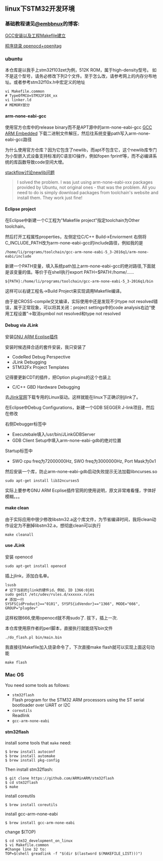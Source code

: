 ## linux下STM32开发环境
### 基础教程请见[@embbnux](https://github.com/embbnux/)的博客:

[GCC安装以及工程Makefile建立](http://www.embbnux.com/2014/02/01/linux_stm32_gcc_makefile/)

[程序烧录 openocd+openjtag](
http://www.embbnux.com/2014/02/01/linux_stm32_use_openocd_openjtag/)

### ubuntu

本仓库是以我手上stm32f103zet为例，512K ROM，属于high-density型号。
如不是这个型号，请务必修改下列2个文件。至于怎么改，请参考网上的内存分布地址。或者参考stm32f10x.h中宏定义的地址

	vi Makefile.common
    # TypeOfMCU=STM32F10X_xx
    vi linker.ld
    # MEMORY部分

#### arm-none-eabi-gcc

使用官方仓库中的release binary而不是APT源中的arm-none-eabi-gcc
[GCC ARM Embedded](https://launchpad.net/gcc-arm-embedded)
下载二进制文件解压，然后往系统变量path写入arm-none-eabi-gcc路径

为什么使用官方仓库？因为它包含了newlib，而apt不包含它，这个newlib库专门为小型嵌入式设备支持标准的C语言IO操作，例如fopen fprintf等，而不必编译系统的库函数导致code空间大增。

[stackflow讨论newlib问题](http://stackoverflow.com/questions/26931979/gnu-arm-nano-specs-not-found)
> I solved the problem. I was just using arm-none-eabi-xxx packages provided by Ubuntu, not original ones - that was the problem. All you need to do is simply download packages from toolchain's website and install them. They work just fine!


#### Eclipse project

在Eclipse中新建一个C工程为"Makefile project"指定toolchain为Other toolchain。

然后打开工程属性properties，左侧定位C/C++ Build->Enviorment
右侧将C_INCLUDE_PATH改为arm-none-eabi-gcc的include路径，例如我的是

	/home/li/programs/toolchain/gcc-arm-none-eabi-5_3-2016q1/arm-none-eabi/include
    
新建一个PATH变量，填入系统path加上arm-none-eabi-gcc的绝对路径,下面就是该变量的值。等价于在shell执行export PATH=$PATH:/home/......

	${PATH}:/home/li/programs/toolchain/gcc-arm-none-eabi-5_3-2016q1/bin
    
这样可以右键工程名->Build Project来实现调用Makefile编译。

由于是CROSS-compile交叉编译，实际使用中还是发现不少type not resolved错误，属于正常现象，可以将其关闭：project settings中的code analysis右边“使用工程设置”->取消symbol not resolved和type not resolved

#### Debug via JLink
安装[GNU ARM Ecplise插件](https://gnuarmeclipse.github.io/)

安装时候选择合适的套件安装，我只安装了
- CodeRed Debug Perspective
- JLink Debugging
- STM32Fx Project Templates

记得要更新CDT的插件，把Option plugins的这个也装上
- C/C++ GBD Hardware Debugging

去[Jlink官网](https://www.segger.com/jlink-software.html)下载专用的Linux驱动。这样就能在linux下正确识别jlink了。

在Eclipse中Debug Configurations，新建一个GDB SEGGER J-link项目，然后在修改

右侧Debugger标签中
- Executebale填入/usr/bin/JLinkGDBServer
- GDB Client Setup中填入arm-none-eabi-gdb的绝对位置

Startup标签中
- SWO cpu freq为72000000Hz, SWO freq为3000000Hz, Port Mask为0x1

然后安装一个库，防止arm-none-eabi-gdb启动失败提示无法加载libncurses.so

	sudo apt-get install lib32ncurses5
    
实际上要参考GNU ARM Ecplise插件官网的使用说明，原文非常难看懂，字体好模糊。。。

#### make clean

由于实际应用中很少修改libstm32.a这个库文件，为节省编译时间，我将clean动作设定为不删掉libstm32.a，想彻底clean可以执行

	make cleanall

#### use JLink

安装 openocd

	sudo apt-get install openocd

插上jlink，添加白名单。
	
    lsusb
    # 记下当前的jlink的硬件id，例如，ID 1366:0101
	sudo gedit /etc/udev/rules.d/xxxxxx.rules
    # 添加一行
	SYSFS{idProduct}=="0101", SYSFS{idVendor}=="1366", MODE="666", GROUP="plugdev"
    
这样权限666,使用openocd就不用sudo了. 
拔下，插上一次.

本仓库使用原作者的perl脚本，直接执行就能烧写bin文件

	./do_flash.pl bin/main.bin    
    
我直接往Makefile加入烧录命令了，下次直接make flash就可以实现上面这句功能

	make flash

### Mac OS

You need some tools as follows:

* `stm32flash` </br>
Flash program for the STM32 ARM processors using the ST serial bootloader over UART or I2C
* `coreutils` </br>
Readlink
* `gcc-arm-none-eabi`

#### stm32flash
install some tools that `make` need:

    $ brew install autoconf
    $ brew install automake
    $ brew install pkg-config


Then install stm32flash:


    $ git clone https://github.com/ARMinARM/stm32flash
    $ cd stm32flash
    $ make


install coreutils

	$ brew install coreutils

install gcc-arm-none-eabi

	$ brew install gcc-arm-none-eabi

change $(TOP)

    $ cd stm32_development_on_linux
    $ vi Makefile.common
	#Change line 32 to:
	TOP=$(shell greadlink -f "$(dir $(lastword $(MAKEFILE_LIST)))")




